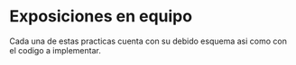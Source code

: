 # Exposiciones en equipo

Cada una de estas practicas cuenta con su debido esquema asi como con el codigo a implementar.